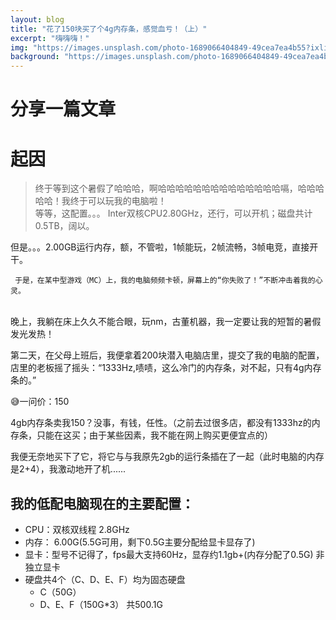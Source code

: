 ```yaml
---
layout: blog
title: "花了150块买了个4g内存条，感觉血亏！（上）"
excerpt: "嗨嗨嗨！"
img: "https://images.unsplash.com/photo-1689066404849-49cea7ea4b55?ixlib=rb-4.0.3&ixid=M3wxMjA3fDB8MHx0b3BpYy1mZWVkfDV8NnNNVmpUTFNrZVF8fGVufDB8fHx8fA%3D%3D&auto=format&fit=crop&w=1000&q=60"
background: "https://images.unsplash.com/photo-1689066404849-49cea7ea4b55?ixlib=rb-4.0.3&ixid=M3wxMjA3fDB8MHx0b3BpYy1mZWVkfDV8NnNNVmpUTFNrZVF8fGVufDB8fHx8fA%3D%3D&auto=format&fit=crop&w=1000&q=60"
---
```

# 分享一篇文章
# 起因

> 终于等到这个暑假了哈哈哈，啊哈哈哈哈哈哈哈哈哈哈哈哈哈哈嗝，哈哈哈哈哈！我终于可以玩我的电脑啦！<br>
等等，这配置。。。
Inter双核CPU2.80GHz，还行，可以开机；磁盘共计0.5TB，阔以。


但是。。。2.00GB运行内存，额，不管啦，1帧能玩，2帧流畅，3帧电竞，直接开干。

     于是，在某中型游戏（MC）上，我的电脑频频卡顿，屏幕上的“你失败了！”不断冲击着我的心灵。
<br>     晚上，我躺在床上久久不能合眼，玩nm，古董机器，我一定要让我的短暂的暑假发光发热！

第二天，在父母上班后，我便拿着200块潜入电脑店里，提交了我的电脑的配置，店里的老板摇了摇头：“1333Hz,啧啧，这么冷门的内存条，对不起，只有4g内存条的。”

😅一问价：150

4gb内存条卖我150？没事，有钱，任性。（之前去过很多店，都没有1333hz的内存条，只能在这买；由于某些因素，我不能在网上购买更便宜点的）

我便无奈地买下了它，将它与与我原先2gb的运行条插在了一起（此时电脑的内存是2+4），我激动地开了机......

## 我的低配电脑现在的主要配置：
- CPU：双核双线程 2.8GHz
- 内存： 6.00G(5.5G可用，剩下0.5G主要分配给显卡显存了)
- 显卡：型号不记得了，fps最大支持60Hz，显存约1.1gb+(内存分配了0.5G) 非独立显卡
- 硬盘共4个（C、D、E、F）均为固态硬盘
  - C（50G）
  - D、E、F（150G*3）
共500.1G
